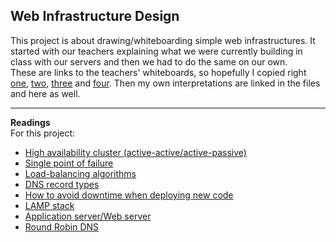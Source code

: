 ## Web Infrastructure Design

This project is about drawing/whiteboarding simple web infrastructures. It started with our teachers explaining what we were currently building in class with our servers and then we had to do the same on our own.  
These are links to the teachers' whiteboards, so hopefully I copied right [one](./ws-sj-1.pdf), [two](./ws-sj-2.pdf), [three](./ws-sj-3.pdf) and [four](./ws-sj-4.pdf). Then my own interpretations are linked in the files and here as well.  

___
**Readings**  
For this project:  
- [High availability cluster (active-active/active-passive)](https://docs.oracle.com/cd/E17904_01/core.1111/e10106/intro.htm#ASHIA712)  
- [Single point of failure](https://en.wikipedia.org/wiki/Single_point_of_failure)  
- [Load-balancing algorithms](https://devcentral.f5.com/articles/intro-to-load-balancing-for-developers-ndash-the-algorithms)  
- [DNS record types](https://pressable.com/blog/2014/12/23/dns-record-types-explained/)  
- [How to avoid downtime when deploying new code](https://softwareengineering.stackexchange.com/questions/35063/how-do-you-update-your-production-codebase-database-schema-without-causing-downt#answers-header)  
- [LAMP stack](https://en.wikipedia.org/wiki/LAMP_(software_bundle))  
- [Application server/Web server](https://www.nginx.com/resources/glossary/application-server-vs-web-server/)  
- [Round Robin DNS](https://www.dnsknowledge.com/whatis/round-robin-dns/)  

